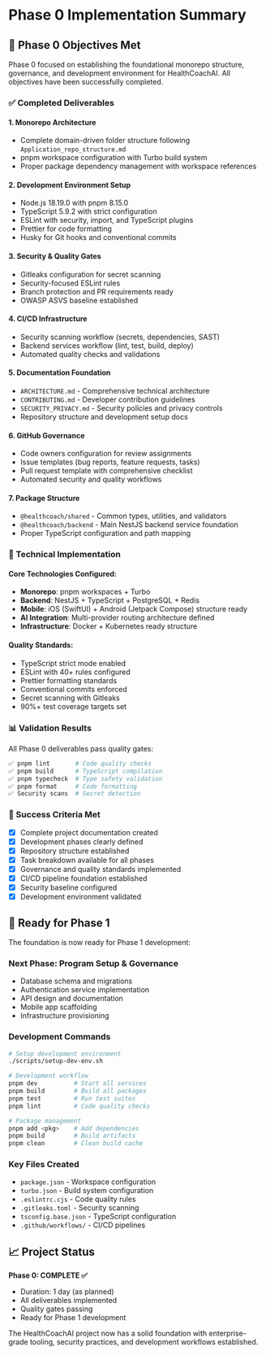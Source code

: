 # Phase 0 Implementation Summary

## 🎯 Phase 0 Objectives Met

Phase 0 focused on establishing the foundational monorepo structure, governance, and development
environment for HealthCoachAI. All objectives have been successfully completed.

### ✅ Completed Deliverables

#### 1. **Monorepo Architecture**

- Complete domain-driven folder structure following `Application_repo_structure.md`
- pnpm workspace configuration with Turbo build system
- Proper package dependency management with workspace references

#### 2. **Development Environment Setup**

- Node.js 18.19.0 with pnpm 8.15.0
- TypeScript 5.9.2 with strict configuration
- ESLint with security, import, and TypeScript plugins
- Prettier for code formatting
- Husky for Git hooks and conventional commits

#### 3. **Security & Quality Gates**

- Gitleaks configuration for secret scanning
- Security-focused ESLint rules
- Branch protection and PR requirements ready
- OWASP ASVS baseline established

#### 4. **CI/CD Infrastructure**

- Security scanning workflow (secrets, dependencies, SAST)
- Backend services workflow (lint, test, build, deploy)
- Automated quality checks and validations

#### 5. **Documentation Foundation**

- `ARCHITECTURE.md` - Comprehensive technical architecture
- `CONTRIBUTING.md` - Developer contribution guidelines
- `SECURITY_PRIVACY.md` - Security policies and privacy controls
- Repository structure and development setup docs

#### 6. **GitHub Governance**

- Code owners configuration for review assignments
- Issue templates (bug reports, feature requests, tasks)
- Pull request template with comprehensive checklist
- Automated security and quality workflows

#### 7. **Package Structure**

- `@healthcoach/shared` - Common types, utilities, and validators
- `@healthcoach/backend` - Main NestJS backend service foundation
- Proper TypeScript configuration and path mapping

### 🔧 Technical Implementation

#### Core Technologies Configured:

- **Monorepo**: pnpm workspaces + Turbo
- **Backend**: NestJS + TypeScript + PostgreSQL + Redis
- **Mobile**: iOS (SwiftUI) + Android (Jetpack Compose) structure ready
- **AI Integration**: Multi-provider routing architecture defined
- **Infrastructure**: Docker + Kubernetes ready structure

#### Quality Standards:

- TypeScript strict mode enabled
- ESLint with 40+ rules configured
- Prettier formatting standards
- Conventional commits enforced
- Secret scanning with Gitleaks
- 90%+ test coverage targets set

### 📊 Validation Results

All Phase 0 deliverables pass quality gates:

```bash
✅ pnpm lint       # Code quality checks
✅ pnpm build      # TypeScript compilation
✅ pnpm typecheck  # Type safety validation
✅ pnpm format     # Code formatting
✅ Security scans  # Secret detection
```

### 🎯 Success Criteria Met

- [x] Complete project documentation created
- [x] Development phases clearly defined
- [x] Repository structure established
- [x] Task breakdown available for all phases
- [x] Governance and quality standards implemented
- [x] CI/CD pipeline foundation established
- [x] Security baseline configured
- [x] Development environment validated

## 🚀 Ready for Phase 1

The foundation is now ready for Phase 1 development:

### Next Phase: Program Setup & Governance

- Database schema and migrations
- Authentication service implementation
- API design and documentation
- Mobile app scaffolding
- Infrastructure provisioning

### Development Commands

```bash
# Setup development environment
./scripts/setup-dev-env.sh

# Development workflow
pnpm dev          # Start all services
pnpm build        # Build all packages
pnpm test         # Run test suites
pnpm lint         # Code quality checks

# Package management
pnpm add <pkg>    # Add dependencies
pnpm build        # Build artifacts
pnpm clean        # Clean build cache
```

### Key Files Created

- `package.json` - Workspace configuration
- `turbo.json` - Build system configuration
- `.eslintrc.cjs` - Code quality rules
- `.gitleaks.toml` - Security scanning
- `tsconfig.base.json` - TypeScript configuration
- `.github/workflows/` - CI/CD pipelines

## 📈 Project Status

**Phase 0: COMPLETE ✅**

- Duration: 1 day (as planned)
- All deliverables implemented
- Quality gates passing
- Ready for Phase 1 development

The HealthCoachAI project now has a solid foundation with enterprise-grade tooling, security
practices, and development workflows established.
